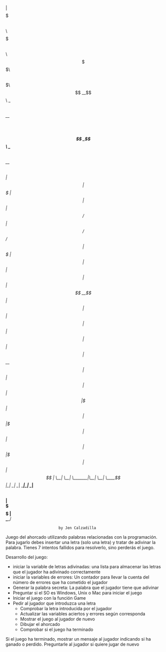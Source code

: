 $$\                                                                       
$$ |                                                                      
$$$$$$$\   $$$$$$\  $$$$$$$\   $$$$$$\  $$$$$$\$$$$\   $$$$$$\  $$$$$$$\  
$$  __$$\  \____$$\ $$  __$$\ $$  __$$\ $$  _$$  _$$\  \____$$\ $$  __$$\ 
$$ |  $$ | $$$$$$$ |$$ |  $$ |$$ /  $$ |$$ / $$ / $$ | $$$$$$$ |$$ |  $$ |
$$ |  $$ |$$  __$$ |$$ |  $$ |$$ |  $$ |$$ | $$ | $$ |$$  __$$ |$$ |  $$ |
$$ |  $$ |\$$$$$$$ |$$ |  $$ |\$$$$$$$ |$$ | $$ | $$ |\$$$$$$$ |$$ |  $$ |
\__|  \__| \_______|\__|  \__| \____$$ |\__| \__| \__| \_______|\__|  \__|
                              $$\   $$ |                                  
                              \$$$$$$  |                                  
                               \______/                                   

                            by Jen Calzadilla

Juego del ahorcado utilizando palabras relacionadas con la programación. Para jugarlo debes insertar una letra (solo una letra) y tratar de adivinar la palabra. Tienes 7 intentos fallidos para resolverlo, sino perderás el juego. 

Desarrollo del juego: 

* iniciar la variable de letras adivinadas: una lista para almacenar las letras que el jugador ha adivinado correctamente
* iniciar la variables de errores: Un contador para llevar la cuenta del número de errores que ha cometido el jugador
* Generar la palabra secreta: La palabra que el jugador tiene que adivinar
* Preguntar si el SO es Windows, Unix o Mac para iniciar el juego
* Iniciar el juego con la función Game
* Pedir al jugador que introduzca una letra
  - Comprobar la letra introducida por el jugador
  - Actualizar las variables aciertos y errores según corresponda
  - Mostrar el juego al jugador de nuevo
  - Dibujar el ahorcado
  - Comprobar si el juego ha terminado

Si el juego ha terminado, mostrar un mensaje al jugador indicando si ha ganado o perdido.
Preguntarle al jugador si quiere jugar de nuevo
